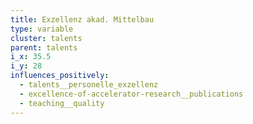 ```yaml
---
title: Exzellenz akad. Mittelbau
type: variable
cluster: talents
parent: talents
i_x: 35.5
i_y: 28
influences_positively:
  - talents__personelle_exzellenz
  - excellence-of-accelerator-research__publications
  - teaching__quality
---
```

